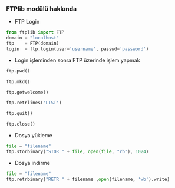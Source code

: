 ### FTPlib modülü hakkında

+ FTP Login

```python
from ftplib import FTP
domain = "localhost" 
ftp    = FTP(domain)
login  = ftp.login(user='username', passwd='password')

```

+ Login işleminden sonra FTP üzerinde işlem yapmak

```python
ftp.pwd()

ftp.mkd()

ftp.getwelcome()

ftp.retrlines('LIST')

ftp.quit()

ftp.close()


```

+ Dosya yükleme

```python
file = "filename"
ftp.storbinary("STOR " + file, open(file, "rb"), 1024)
```

+ Dosya indirme
```python
file = "filename"
ftp.retrbinary("RETR " + filename ,open(filename, 'wb').write)
```

